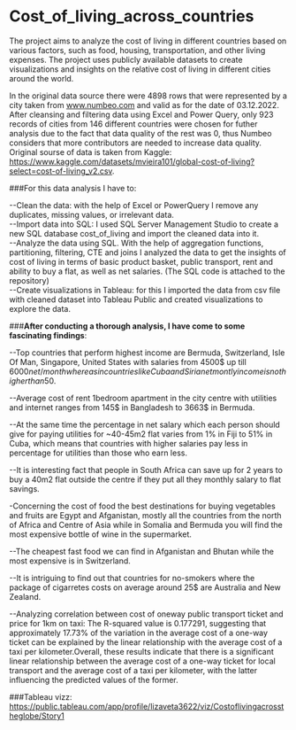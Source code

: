# Cost_of_living_across_countries
The project aims to analyze the cost of living in different countries based on various factors, such as food, housing, transportation, and other living expenses. The project uses publicly available datasets to create visualizations and insights on the relative cost of living in different cities around the world.

In the original data source there were 4898 rows that were represented by a city taken from www.numbeo.com and valid as for the date of 03.12.2022.
After cleansing and filtering data using Excel and Power Query, only 923 records of cities from 146 different countries were chosen for futher analysis due to the fact that data quality of the rest was 0, thus Numbeo considers that more contributors are needed to increase data quality. 
Original sourse of data is taken from Kaggle: https://www.kaggle.com/datasets/mvieira101/global-cost-of-living?select=cost-of-living_v2.csv.

###For this data analysis I have to:

--Clean the data: with the help of Excel or PowerQuery I remove any duplicates, missing values, or irrelevant data.<br />
--Import data into SQL: I used SQL Server Management Studio to create a new SQL database cost_of_living and import the cleaned data into it.<br />
--Analyze the data using SQL. With the help of aggregation functions, partitioning, filtering, CTE and joins I analyzed the data to get the insights of cost of living in terms of basic product basket, public transport, rent and ability to buy a flat, as well as net salaries. (The SQL code is attached to the repository)<br />
--Create visualizations in Tableau: for this I imported the data from csv file with cleaned dataset into Tableau Public and created visualizations to explore the data.

###**After conducting a thorough analysis, I have come to some fascinating findings**:

--Top countries that perform highest income are Bermuda, Switzerland, Isle Of Man, Singapore, United States with salaries from 4500$ up till 6000$net/monthwhereas in countries like Cuba and Siria net montly income is not higher than 50$.

--Average cost of rent 1bedroom apartment in the city centre with utilities and internet ranges from 145$ in Bangladesh to 3663$ in Bermuda.

--At the same time the percentage in net salary which each person should give for paying utilities for ~40-45m2 flat varies from 1% in Fiji to 51% in Cuba, which means
that countries with higher salaries pay less in percentage for utilities than those who earn less.

--It is interesting fact that people in South Africa can save up for 2 years to buy a 40m2 flat outside the centre if they put all they monthly salary to flat savings.

-Concerning the cost of food the best destinations for buying vegetables and fruits are Egypt and Afganistan, mostly all the countries from the north of Africa and Centre of Asia while in Somalia and Bermuda you will find the most expensive bottle of wine in the supermarket.

--The cheapest fast food we can find in Afganistan and Bhutan while the most expensive is in Switzerland.

--It is intriguing to find out that countries for no-smokers where the package of cigarretes costs on average around 25$ are Australia and New Zealand.

--Analyzing correlation between cost of oneway public transport ticket and price for 1km on taxi: The R-squared value is 0.177291, suggesting that approximately 17.73% of the variation in the average cost of a one-way ticket can be explained by the linear relationship with the average cost of a taxi per kilometer.Overall, these results indicate that there is a significant linear relationship between the average cost of a one-way ticket for local transport and the average cost of a taxi per kilometer, with the latter influencing the predicted values of the former.

###Tableau vizz: https://public.tableau.com/app/profile/lizaveta3622/viz/Costoflivingacrosstheglobe/Story1
